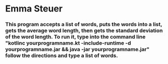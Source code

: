 # Emma Steuer

### This program accepts a list of words, puts the words into a list, gets the average word length, then gets the standard deviation of the word length. To run it, type into the command line "kotlinc yourprogramname.kt -include-runtime -d yourprogramname.jar && java -jar yourprogramname.jar" follow the directions and type a list of words. 
